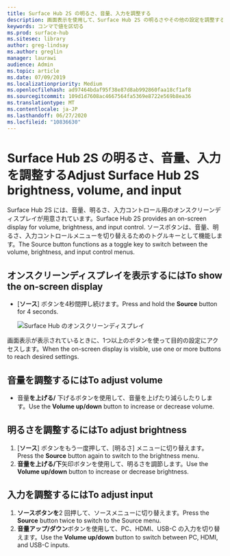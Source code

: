 ```yaml
---
title: Surface Hub 2S の明るさ、音量、入力を調整する
description: 画面表示を使用して、Surface Hub 2S の明るさやその他の設定を調整する方法について説明します。
keywords: コンマで値を区切る
ms.prod: surface-hub
ms.sitesec: library
author: greg-lindsay
ms.author: greglin
manager: laurawi
audience: Admin
ms.topic: article
ms.date: 07/09/2019
ms.localizationpriority: Medium
ms.openlocfilehash: ad97464bdaf95f38e87d8ab992860faa18cf1af8
ms.sourcegitcommit: 109d1d7608ac4667564fa5369e8722e569b8ea36
ms.translationtype: MT
ms.contentlocale: ja-JP
ms.lasthandoff: 06/27/2020
ms.locfileid: "10836630"
---
```

# <span data-ttu-id="e5f69-104">Surface Hub 2S の明るさ、音量、入力を調整する</span><span class="sxs-lookup"><span data-stu-id="e5f69-104">Adjust Surface Hub 2S brightness, volume, and input</span></span>

<span data-ttu-id="e5f69-105">Surface Hub 2S には、音量、明るさ、入力コントロール用のオンスクリーンディスプレイが用意されています。</span><span class="sxs-lookup"><span data-stu-id="e5f69-105">Surface Hub 2S provides an on-screen display for volume, brightness, and input control.</span></span> <span data-ttu-id="e5f69-106">ソースボタンは、音量、明るさ、入力コントロールメニューを切り替えるためのトグルキーとして機能します。</span><span class="sxs-lookup"><span data-stu-id="e5f69-106">The Source button functions as a toggle key to switch between the volume, brightness, and input control menus.</span></span>

## <span data-ttu-id="e5f69-107">オンスクリーンディスプレイを表示するには</span><span class="sxs-lookup"><span data-stu-id="e5f69-107">To show the on-screen display</span></span>

- <span data-ttu-id="e5f69-108">[**ソース**] ボタンを4秒間押し続けます。</span><span class="sxs-lookup"><span data-stu-id="e5f69-108">Press and hold the **Source** button for 4 seconds.</span></span>

  ![Surface Hub のオンスクリーンディスプレイ](images/sh2-onscreen-display.png)<br>

 <span data-ttu-id="e5f69-110">画面表示が表示されているときに、1つ以上のボタンを使って目的の設定にアクセスします。</span><span class="sxs-lookup"><span data-stu-id="e5f69-110">When the on-screen display is visible, use one or more buttons to reach desired settings.</span></span>
 
## <span data-ttu-id="e5f69-111">音量を調整するには</span><span class="sxs-lookup"><span data-stu-id="e5f69-111">To adjust volume</span></span>

- <span data-ttu-id="e5f69-112">音量**を上げる/** 下げるボタンを使用して、音量を上げたり減らしたりします。</span><span class="sxs-lookup"><span data-stu-id="e5f69-112">Use the **Volume up/down** button to increase or decrease volume.</span></span>

## <span data-ttu-id="e5f69-113">明るさを調整するには</span><span class="sxs-lookup"><span data-stu-id="e5f69-113">To adjust brightness</span></span>

1. <span data-ttu-id="e5f69-114">[**ソース**] ボタンをもう一度押して、[明るさ] メニューに切り替えます。</span><span class="sxs-lookup"><span data-stu-id="e5f69-114">Press the **Source** button again to switch to the brightness menu.</span></span>
2. <span data-ttu-id="e5f69-115">**音量を上げる/下**矢印ボタンを使用して、明るさを調節します。</span><span class="sxs-lookup"><span data-stu-id="e5f69-115">Use the **Volume up/down** button to increase or decrease brightness.</span></span>

## <span data-ttu-id="e5f69-116">入力を調整するには</span><span class="sxs-lookup"><span data-stu-id="e5f69-116">To adjust input</span></span>

1. <span data-ttu-id="e5f69-117">**ソースボタンを**2 回押して、ソースメニューに切り替えます。</span><span class="sxs-lookup"><span data-stu-id="e5f69-117">Press the **Source** button twice to switch to the Source menu.</span></span>
2. <span data-ttu-id="e5f69-118">**音量アップ/ダウン**ボタンを使用して、PC、HDMI、USB-C の入力を切り替えます。</span><span class="sxs-lookup"><span data-stu-id="e5f69-118">Use the **Volume up/down** button to switch between PC, HDMI, and USB-C inputs.</span></span>

